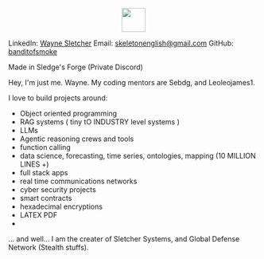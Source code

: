 <p align="center">
  <a href="https://ko-fi.com/waynesletcher"><img src="doc/buy me a coffee button.png" height="48"></a>
</p>

LinkedIn: [Wayne Sletcher](https://www.linkedin.com/in/waynesletcheraisystemsbuilder)
Email: skeletonenglish@gmail.com
GitHub: [banditofsmoke](https://github.com/banditofsmoke)

Made in Sledge's Forge (Private Discord)

Hey, I'm just me. Wayne. 
My coding mentors are Sebdg, and Leoleojames1. 

I love to build projects around:

- Object oriented programming 
- RAG systems ( tiny tO INDUSTRY level systems )
- LLMs
- Agentic reasoning crews and tools
- function calling
- data science, forecasting, time series, ontologies, mapping (10 MILLION LINES +)
- full stack apps
- real time communications networks
- cyber security projects
- smart contracts
- hexadecimal encryptions
- LATEX PDF
- 

  ... and well... I am the creater of Sletcher Systems, and Global Defense Network (Stealth stuffs).

  
<!---
banditofsmoke/banditofsmoke is a ✨ special ✨ repository because its `README.md` (this file) appears on your GitHub profile.
You can click the Preview link to take a look at your changes.
--->
